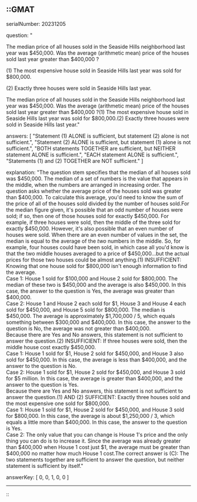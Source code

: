 ::GMAT
---


serialNumber: 20231205

question: "<p>The median price of all houses sold in the Seaside Hills neighborhood last year was $450,000. Was the average (arithmetic mean) price of the houses sold last year greater than $400,000 ?</p><p>(1) The most expensive house sold in Seaside Hills last year was sold for $800,000.</p><p>(2) Exactly three houses were sold in Seaside Hills last year.</p>The median price of all houses sold in the Seaside Hills neighborhood last year was $450,000. Was the average (arithmetic mean) price of the houses sold last year greater than $400,000 ?(1) The most expensive house sold in Seaside Hills last year was sold for $800,000.(2) Exactly three houses were sold in Seaside Hills last year."

answers: [
  "Statement (1) ALONE is sufficient, but statement (2) alone is not sufficient.",
  "Statement (2) ALONE is sufficient, but statement (1) alone is not sufficient.",
  "BOTH statements TOGETHER are sufficient, but NEITHER statement ALONE is sufficient.",
  "EACH statement ALONE is sufficient.",
  "Statements (1) and (2) TOGETHER are NOT sufficient."
]

explanation: "The question stem specifies that the median of all houses sold was $450,000. The median of a set of numbers is the value that appears in the middle, when the numbers are arranged in increasing order. The question asks whether the average price of the houses sold was greater than $400,000. To calculate this average, you'd need to know the sum of the price of all of the houses sold divided by the number of houses sold.For the median figure given, it's possible that an odd number of houses were sold; if so, then one of those houses sold for exactly $450,000. For example, if three houses were sold, then the middle of the three sold for exactly $450,000. However, it's also possible that an even number of houses were sold. When there are an even number of values in the set, the median is equal to the average of the <i>two</i> numbers in the middle. So, for example, four houses could have been sold, in which case all you'd know is that the two middle houses averaged to a price of $450,000...but the actual prices for those two houses could be almost anything.(1) INSUFFICIENT: Knowing that one house sold for $800,000 isn't enough information to find the average.<br>Case 1: House 1 sold for $100,000 and House 2 sold for $800,000. The median of these two is $450,000 and the average is also $450,000. In this case, the answer to the question is Yes, the average was greater than $400,000.<br>Case 2: House 1 and House 2 each sold for $1, House 3 and House 4 each sold for $450,000, and House 5 sold for $800,000. The median is $450,000. The average is approximately $1,700,000 / 5, which equals something between $300,000 and $400,000. In this case, the answer to the question is No, the average was not greater than $400,000.<br>Because there are Yes and No answers, this statement is not sufficient to answer the question.(2) INSUFFICIENT: If three houses were sold, then the middle house cost exactly $450,000.<br>Case 1: House 1 sold for $1, House 2 sold for $450,000, and House 3 also sold for $450,000. In this case, the average is less than $400,000, and the answer to the question is No.<br>Case 2: House 1 sold for $1, House 2 sold for $450,000, and House 3 sold for $5 million. In this case, the average is greater than $400,000, and the answer to the question is Yes.<br>Because there are Yes and No answers, this statement is not sufficient to answer the question.(1) AND (2) SUFFICIENT: Exactly three houses sold and the most expensive one sold for $800,000.<br>Case 1: House 1 sold for $1, House 2 sold for $450,000, and House 3 sold for $800,000. In this case, the average is about $1,250,000 / 3, which equals a little more than $400,000. In this case, the answer to the question is Yes.<br>Case 2: The only value that you can change is House 1's price and the only thing you can do is to increase it. Since the average was already greater than $400,000 when House 1 cost just $1, the average must be greater than $400,000 no matter how much House 1 cost.The correct answer is (C): The two statements together are sufficient to answer the question, but neither statement is sufficient by itself."

answerKey: [
  0, 
  0, 
  1, 
  0, 
  0
]



---
::
